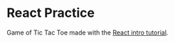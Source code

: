 # React Practice 
Game of Tic Tac Toe made with the [React intro tutorial](https://reactjs.org/tutorial/tutorial.html).
